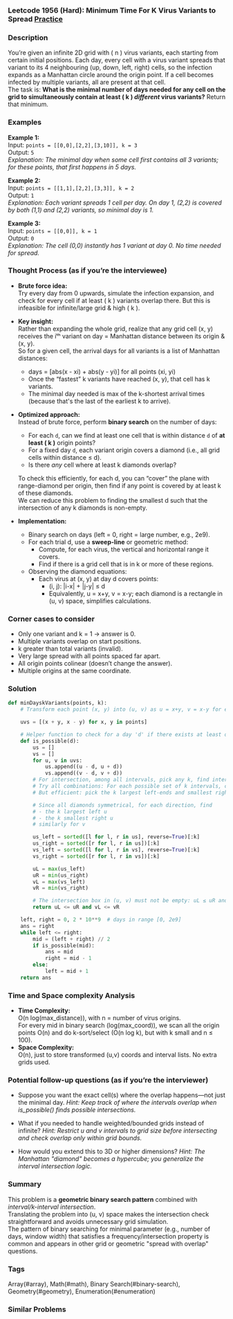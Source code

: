 ### Leetcode 1956 (Hard): Minimum Time For K Virus Variants to Spread [Practice](https://leetcode.com/problems/minimum-time-for-k-virus-variants-to-spread)

### Description  
You’re given an infinite 2D grid with \( n \) virus variants, each starting from certain initial positions. Each day, every cell with a virus variant spreads that variant to its 4 neighbouring (up, down, left, right) cells, so the infection expands as a Manhattan circle around the origin point. If a cell becomes infected by multiple variants, all are present at that cell.  
The task is: **What is the minimal number of days needed for any cell on the grid to simultaneously contain at least \( k \) _different_ virus variants?** Return that minimum.

### Examples  

**Example 1:**  
Input: `points = [[0,0],[2,2],[3,10]], k = 3`  
Output: `5`  
*Explanation: The minimal day when some cell first contains all 3 variants; for these points, that first happens in 5 days.*

**Example 2:**  
Input: `points = [[1,1],[2,2],[3,3]], k = 2`  
Output: `1`  
*Explanation: Each variant spreads 1 cell per day. On day 1, (2,2) is covered by both (1,1) and (2,2) variants, so minimal day is 1.*

**Example 3:**  
Input: `points = [[0,0]], k = 1`  
Output: `0`  
*Explanation: The cell (0,0) instantly has 1 variant at day 0. No time needed for spread.*

### Thought Process (as if you’re the interviewee)  
- **Brute force idea:**  
  Try every day from 0 upwards, simulate the infection expansion, and check for every cell if at least \( k \) variants overlap there. But this is infeasible for infinite/large grid & high \( k \).

- **Key insight:**  
  Rather than expanding the whole grid, realize that any grid cell (x, y) receives the iᵗʰ variant on day = Manhattan distance between its origin & (x, y).  
  So for a given cell, the arrival days for all variants is a list of Manhattan distances:  
  - days = [abs(x - xi) + abs(y - yi)] for all points (xi, yi)
  - Once the “fastest” k variants have reached (x, y), that cell has k variants.  
  - The minimal day needed is max of the k-shortest arrival times (because that's the last of the earliest k to arrive).

- **Optimized approach:**  
  Instead of brute force, perform **binary search** on the number of days:  
  - For each `d`, can we find at least one cell that is within distance `d` of **at least \( k \)** origin points?  
  - For a fixed day `d`, each variant origin covers a diamond (i.e., all grid cells within distance ≤ d).
  - Is there *any* cell where at least k diamonds overlap?  

  To check this efficiently, for each d, you can “cover” the plane with range-diamond per origin, then find if any point is covered by at least k of these diamonds.  
  We can reduce this problem to finding the smallest d such that the intersection of any k diamonds is non-empty.

- **Implementation:**  
  - Binary search on days (left = 0, right = large number, e.g., 2e9).
  - For each trial d, use a **sweep-line** or geometric method:  
    - Compute, for each virus, the vertical and horizontal range it covers.
    - Find if there is a grid cell that is in k or more of these regions.  
  - Observing the diamond equations:  
    - Each virus at (x, y) at day d covers points:
      - (i, j): |i-x| + |j-y| ≤ d
      - Equivalently, u = x+y, v = x-y; each diamond is a rectangle in (u, v) space, simplifies calculations.

### Corner cases to consider  
- Only one variant and k = 1 → answer is 0.
- Multiple variants overlap on start positions.
- k greater than total variants (invalid).
- Very large spread with all points spaced far apart.
- All origin points colinear (doesn’t change the answer).
- Multiple origins at the same coordinate.

### Solution

```python
def minDayskVariants(points, k):
    # Transform each point (x, y) into (u, v) as u = x+y, v = x-y for easier diamond intersection

    uvs = [(x + y, x - y) for x, y in points]

    # Helper function to check for a day 'd' if there exists at least one cell covered by >=k variants
    def is_possible(d):
        us = []
        vs = []
        for u, v in uvs:
            us.append((u - d, u + d))
            vs.append((v - d, v + d))
        # For intersection, among all intervals, pick any k, find intersection box
        # Try all combinations: For each possible set of k intervals, can their overlap be non-empty?
        # But efficient: pick the k largest left-ends and smallest right-ends, check if they overlap

        # Since all diamonds symmetrical, for each direction, find
        # - the k largest left u
        # - the k smallest right u
        # similarly for v

        us_left = sorted([l for l, r in us], reverse=True)[:k]
        us_right = sorted([r for l, r in us])[:k]
        vs_left = sorted([l for l, r in vs], reverse=True)[:k]
        vs_right = sorted([r for l, r in vs])[:k]

        uL = max(us_left)
        uR = min(us_right)
        vL = max(vs_left)
        vR = min(vs_right)

        # The intersection box in (u, v) must not be empty: uL ≤ uR and vL ≤ vR
        return uL <= uR and vL <= vR

    left, right = 0, 2 * 10**9  # days in range [0, 2e9]
    ans = right
    while left <= right:
        mid = (left + right) // 2
        if is_possible(mid):
            ans = mid
            right = mid - 1
        else:
            left = mid + 1
    return ans
```

### Time and Space complexity Analysis  

- **Time Complexity:**  
  O(n log(max_distance)), with n = number of virus origins.  
  For every mid in binary search (log(max_coord)), we scan all the origin points O(n) and do k-sort/select (O(n log k), but with k small and n ≤ 100).
- **Space Complexity:**  
  O(n), just to store transformed (u,v) coords and interval lists. No extra grids used.

### Potential follow-up questions (as if you’re the interviewer)  

- Suppose you want the exact cell(s) where the overlap happens—not just the minimal day.
  *Hint: Keep track of where the intervals overlap when is_possible() finds possible intersections.*

- What if you needed to handle weighted/bounded grids instead of infinite?
  *Hint: Restrict u and v intervals to grid size before intersecting and check overlap only within grid bounds.*

- How would you extend this to 3D or higher dimensions?
  *Hint: The Manhattan "diamond" becomes a hypercube; you generalize the interval intersection logic.*

### Summary
This problem is a **geometric binary search pattern** combined with *interval/k-interval intersection*.  
Translating the problem into (u, v) space makes the intersection check straightforward and avoids unnecessary grid simulation.  
The pattern of binary searching for minimal parameter (e.g., number of days, window width) that satisfies a frequency/intersection property is common and appears in other grid or geometric "spread with overlap" questions.

### Tags
Array(#array), Math(#math), Binary Search(#binary-search), Geometry(#geometry), Enumeration(#enumeration)

### Similar Problems
